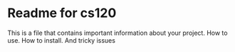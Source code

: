 # Readme for cs120

This is a file that contains important information about your project. How to use. How to install. And tricky issues
